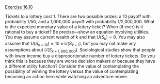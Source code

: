 [Exercise 16.10](ex_10/)

Tickets to a lottery cost 1. There are two possible prizes:
a 10 payoff with probability 1/50, and a 1,000,000 payoff with
probability 1/2,000,000. What is the expected monetary value of a
lottery ticket? When (if ever) is it rational to buy a ticket? Be
precise—show an equation involving utilities. You may assume current
wealth of $k$ and that $U(S_k)=0$. You may also assume that
$U(S_{k+{10}}) = {10}\times U(S_{k+1})$, but you may not make any
assumptions about $U(S_{k+1,{000},{000}})$. Sociological studies show
that people with lower income buy a disproportionate number of lottery
tickets. Do you think this is because they are worse decision makers or
because they have a different utility function? Consider the value of
contemplating the possibility of winning the lottery versus the value of
contemplating becoming an action hero while watching an adventure movie.
